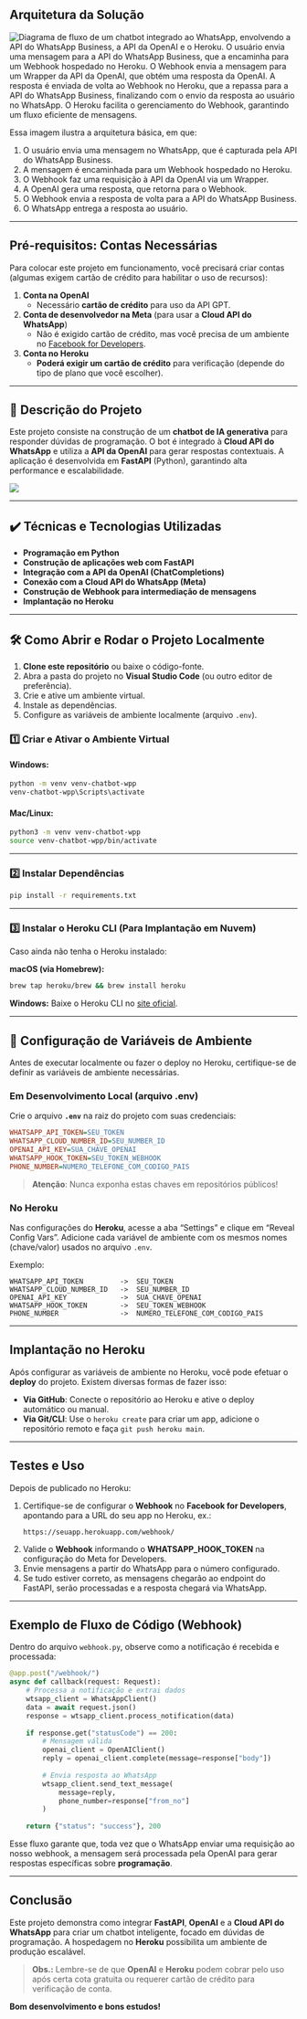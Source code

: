 ## Arquitetura da Solução

![Diagrama de fluxo de um chatbot integrado ao WhatsApp, envolvendo a API do WhatsApp Business, a API da OpenAI e o Heroku. O usuário envia uma mensagem para a API do WhatsApp Business, que a encaminha para um Webhook hospedado no Heroku. O Webhook envia a mensagem para um Wrapper da API da OpenAI, que obtém uma resposta da OpenAI. A resposta é enviada de volta ao Webhook no Heroku, que a repassa para a API do WhatsApp Business, finalizando com o envio da resposta ao usuário no WhatsApp. O Heroku facilita o gerenciamento do Webhook, garantindo um fluxo eficiente de mensagens.](https://github.com/user-attachments/assets/ac37516a-a0ae-41e0-9394-201c56691e38)

Essa imagem ilustra a arquitetura básica, em que:
1. O usuário envia uma mensagem no WhatsApp, que é capturada pela API do WhatsApp Business.
2. A mensagem é encaminhada para um Webhook hospedado no Heroku.
3. O Webhook faz uma requisição à API da OpenAI via um Wrapper.
4. A OpenAI gera uma resposta, que retorna para o Webhook.
5. O Webhook envia a resposta de volta para a API do WhatsApp Business.
6. O WhatsApp entrega a resposta ao usuário. 

---

## **Pré-requisitos: Contas Necessárias**
Para colocar este projeto em funcionamento, você precisará criar contas (algumas exigem cartão de crédito para habilitar o uso de recursos):

1. **Conta na OpenAI**  
   - Necessário **cartão de crédito** para uso da API GPT.  
2. **Conta de desenvolvedor na Meta** (para usar a **Cloud API do WhatsApp**)  
   - Não é exigido cartão de crédito, mas você precisa de um ambiente no [Facebook for Developers](https://developers.facebook.com/).  
3. **Conta no Heroku**  
   - **Poderá exigir um cartão de crédito** para verificação (depende do tipo de plano que você escolher).  

---

## 🔨 **Descrição do Projeto**  
Este projeto consiste na construção de um **chatbot de IA generativa** para responder dúvidas de programação. O bot é integrado à **Cloud API do WhatsApp** e utiliza a **API da OpenAI** para gerar respostas contextuais. A aplicação é desenvolvida em **FastAPI** (Python), garantindo alta performance e escalabilidade.

![](img/amostra.gif)

---

## ✔️ **Técnicas e Tecnologias Utilizadas**  
- **Programação em Python**  
- **Construção de aplicações web com FastAPI**  
- **Integração com a API da OpenAI (ChatCompletions)**  
- **Conexão com a Cloud API do WhatsApp (Meta)**  
- **Construção de Webhook para intermediação de mensagens**  
- **Implantação no Heroku**  

---

## 🛠️ **Como Abrir e Rodar o Projeto Localmente**  

1. **Clone este repositório** ou baixe o código-fonte.  
2. Abra a pasta do projeto no **Visual Studio Code** (ou outro editor de preferência).  
3. Crie e ative um ambiente virtual.  
4. Instale as dependências.  
5. Configure as variáveis de ambiente localmente (arquivo `.env`).  

### **1️⃣ Criar e Ativar o Ambiente Virtual**  

#### **Windows**:
```bash
python -m venv venv-chatbot-wpp
venv-chatbot-wpp\Scripts\activate
```

#### **Mac/Linux**:
```bash
python3 -m venv venv-chatbot-wpp
source venv-chatbot-wpp/bin/activate
```

---

### **2️⃣ Instalar Dependências**  
```bash
pip install -r requirements.txt
```

---

### **3️⃣ Instalar o Heroku CLI (Para Implantação em Nuvem)**  
Caso ainda não tenha o Heroku instalado:

**macOS (via Homebrew):**
```bash
brew tap heroku/brew && brew install heroku
```
**Windows:**
Baixe o Heroku CLI no [site oficial](https://devcenter.heroku.com/articles/heroku-cli).

---

## 🔑 **Configuração de Variáveis de Ambiente**
Antes de executar localmente ou fazer o deploy no Heroku, certifique-se de definir as variáveis de ambiente necessárias.  

### **Em Desenvolvimento Local (arquivo .env)**
Crie o arquivo **`.env`** na raiz do projeto com suas credenciais:

```ini
WHATSAPP_API_TOKEN=SEU_TOKEN
WHATSAPP_CLOUD_NUMBER_ID=SEU_NUMBER_ID
OPENAI_API_KEY=SUA_CHAVE_OPENAI
WHATSAPP_HOOK_TOKEN=SEU_TOKEN_WEBHOOK
PHONE_NUMBER=NUMERO_TELEFONE_COM_CODIGO_PAIS
```

> **Atenção**: Nunca exponha estas chaves em repositórios públicos!

### **No Heroku**
Nas configurações do **Heroku**, acesse a aba “Settings” e clique em “Reveal Config Vars”. Adicione cada variável de ambiente com os mesmos nomes (chave/valor) usados no arquivo `.env`.

Exemplo:

```
WHATSAPP_API_TOKEN         ->  SEU_TOKEN
WHATSAPP_CLOUD_NUMBER_ID   ->  SEU_NUMBER_ID
OPENAI_API_KEY             ->  SUA_CHAVE_OPENAI
WHATSAPP_HOOK_TOKEN        ->  SEU_TOKEN_WEBHOOK
PHONE_NUMBER               ->  NUMERO_TELEFONE_COM_CODIGO_PAIS
```

---

## **Implantação no Heroku**
Após configurar as variáveis de ambiente no Heroku, você pode efetuar o **deploy** do projeto. Existem diversas formas de fazer isso:

- **Via GitHub**: Conecte o repositório ao Heroku e ative o deploy automático ou manual.  
- **Via Git/CLI**: Use o `heroku create` para criar um app, adicione o repositório remoto e faça `git push heroku main`.  

---

## **Testes e Uso**
Depois de publicado no Heroku:

1. Certifique-se de configurar o **Webhook** no **Facebook for Developers**, apontando para a URL do seu app no Heroku, ex.:  
   ```
   https://seuapp.herokuapp.com/webhook/
   ```
2. Valide o **Webhook** informando o **WHATSAPP_HOOK_TOKEN** na configuração do Meta for Developers.  
3. Envie mensagens a partir do WhatsApp para o número configurado.  
4. Se tudo estiver correto, as mensagens chegarão ao endpoint do FastAPI, serão processadas e a resposta chegará via WhatsApp.

---

## **Exemplo de Fluxo de Código (Webhook)**  
Dentro do arquivo `webhook.py`, observe como a notificação é recebida e processada:

```python
@app.post("/webhook/")
async def callback(request: Request):
    # Processa a notificação e extrai dados
    wtsapp_client = WhatsAppClient()
    data = await request.json()
    response = wtsapp_client.process_notification(data)
    
    if response.get("statusCode") == 200:
        # Mensagem válida
        openai_client = OpenAIClient()
        reply = openai_client.complete(message=response["body"])
        
        # Envia resposta ao WhatsApp
        wtsapp_client.send_text_message(
            message=reply, 
            phone_number=response["from_no"]
        )
    
    return {"status": "success"}, 200
```

Esse fluxo garante que, toda vez que o WhatsApp enviar uma requisição ao nosso webhook, a mensagem será processada pela OpenAI para gerar respostas específicas sobre **programação**.

---

## **Conclusão**
Este projeto demonstra como integrar **FastAPI**, **OpenAI** e a **Cloud API do WhatsApp** para criar um chatbot inteligente, focado em dúvidas de programação. A hospedagem no **Heroku** possibilita um ambiente de produção escalável.

> **Obs.:** Lembre-se de que **OpenAI** e **Heroku** podem cobrar pelo uso após certa cota gratuita ou requerer cartão de crédito para verificação de conta.

**Bom desenvolvimento e bons estudos!** 
